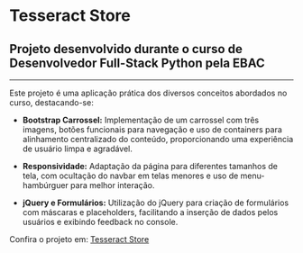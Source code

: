 # Tesseract Store

## Projeto desenvolvido durante o curso de Desenvolvedor Full-Stack Python pela EBAC

---

Este projeto é uma aplicação prática dos diversos conceitos abordados no curso, destacando-se:

- **Bootstrap Carrossel:** Implementação de um carrossel com três imagens, botões funcionais para navegação e uso de containers para alinhamento centralizado do conteúdo, proporcionando uma experiência de usuário limpa e agradável.

- **Responsividade:** Adaptação da página para diferentes tamanhos de tela, com ocultação do navbar em telas menores e uso de menu-hambúrguer para melhor interação.

- **jQuery e Formulários:** Utilização do jQuery para criação de formulários com máscaras e placeholders, facilitando a inserção de dados pelos usuários e exibindo feedback no console.

Confira o projeto em: [Tesseract Store](https://tesseract-store.vercel.app/)
